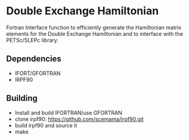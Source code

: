 Double Exchange Hamiltonian
============================

Fortran Interface function to efficiently generate the
Hamiltonian matrix elements for the Double Exchange Hamiltonian
and to interface with the PETSc/SLEPc library.

Dependencies
--------------

* IFORT/GFORTRAN
* IRPF90

Building
---------

* Install and build IFORTRAN/use GFORTRAN
* clone irpf90: https://github.com/scemama/irpf90.git
* build irpf90 and source it
* make

